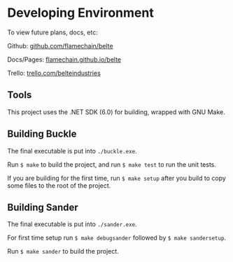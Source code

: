 # Developing Environment

To view future plans, docs, etc:

Github: [github.com/flamechain/belte](https://github.com/flamechain/belte)

Docs/Pages: [flamechain.github.io/belte](https://flamechain.github.io/belte/)

Trello: [trello.com/belteindustries](https://trello.com/belteindustries)

## Tools

This project uses the .NET SDK (6.0) for building, wrapped with GNU Make.

## Building Buckle

The final executable is put into `./buckle.exe`.

Run `$ make` to build the project, and run `$ make test` to run the unit tests.

If you are building for the first time, run `$ make setup` after you build to
copy some files to the root of the project.

## Building Sander

The final executable is put into `./sander.exe`.

For first time setup run `$ make debugsander` followed by `$ make sandersetup`.

Run `$ make sander` to build the project.
